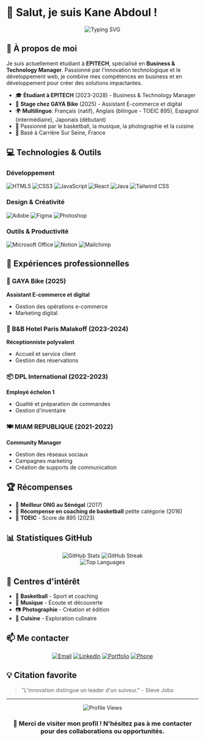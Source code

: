 # 👋 Salut, je suis Kane Abdoul !

<div align="center">
  <img src="https://readme-typing-svg.herokuapp.com?font=Fira+Code&size=32&duration=2800&pause=2000&color=6366F1&center=true&vCenter=true&width=940&lines=Business+%26+Technology+Manager;D%C3%A9veloppeur+Full-Stack;Community+Manager;Passionn%C3%A9+d'Innovation" alt="Typing SVG" />
</div>

## 🚀 À propos de moi

Je suis actuellement étudiant à **EPITECH**, spécialisé en **Business & Technology Manager**. Passionné par l'innovation technologique et le développement web, je combine mes compétences en business et en développement pour créer des solutions impactantes.

- 🎓 **Étudiant à EPITECH** (2023-2028) - Business & Technology Manager
- 💼 **Stage chez GAYA Bike** (2025) - Assistant E-commerce et digital
- 🌍 **Multilingue**: Français (natif), Anglais (bilingue - TOEIC 895), Espagnol (intermédiaire), Japonais (débutant)
- 🏀 Passionné par le basketball, la musique, la photographie et la cuisine
- 📍 Basé à Carrière Sur Seine, France

## 💻 Technologies & Outils

### Développement
![HTML5](https://img.shields.io/badge/HTML5-E34F26?style=for-the-badge&logo=html5&logoColor=white)
![CSS3](https://img.shields.io/badge/CSS3-1572B6?style=for-the-badge&logo=css3&logoColor=white)
![JavaScript](https://img.shields.io/badge/JavaScript-F7DF1E?style=for-the-badge&logo=javascript&logoColor=black)
![React](https://img.shields.io/badge/React-20232A?style=for-the-badge&logo=react&logoColor=61DAFB)
![Java](https://img.shields.io/badge/Java-ED8B00?style=for-the-badge&logo=openjdk&logoColor=white)
![Tailwind CSS](https://img.shields.io/badge/Tailwind_CSS-38B2AC?style=for-the-badge&logo=tailwind-css&logoColor=white)

### Design & Créativité
![Adobe](https://img.shields.io/badge/Adobe%20Suite-FF0000?style=for-the-badge&logo=adobe&logoColor=white)
![Figma](https://img.shields.io/badge/Figma-F24E1E?style=for-the-badge&logo=figma&logoColor=white)
![Photoshop](https://img.shields.io/badge/Photoshop-31A8FF?style=for-the-badge&logo=adobe-photoshop&logoColor=white)

### Outils & Productivité
![Microsoft Office](https://img.shields.io/badge/Microsoft_Office-D83B01?style=for-the-badge&logo=microsoft-office&logoColor=white)
![Notion](https://img.shields.io/badge/Notion-000000?style=for-the-badge&logo=notion&logoColor=white)
![Mailchimp](https://img.shields.io/badge/Mailchimp-FFE01B?style=for-the-badge&logo=mailchimp&logoColor=black)

## 🎯 Expériences professionnelles

### 🚴 GAYA Bike (2025)
**Assistant E-commerce et digital**
- Gestion des opérations e-commerce
- Marketing digital

### 🏨 B&B Hotel Paris Malakoff (2023-2024)
**Réceptionniste polyvalent**
- Accueil et service client
- Gestion des réservations

### 📦 DPL International (2022-2023)
**Employé échelon 1**
- Qualité et préparation de commandes
- Gestion d'inventaire

### 🍽️ MIAM REPUBLIQUE (2021-2022)
**Community Manager**
- Gestion des réseaux sociaux
- Campagnes marketing
- Création de supports de communication

## 🏆 Récompenses

- 🥇 **Meilleur ONG au Sénégal** (2017)
- 🏀 **Récompense en coaching de basketball** petite catégorie (2016)
- 📝 **TOEIC** - Score de 895 (2023)

## 📊 Statistiques GitHub

<div align="center">
  <img src="https://github-readme-stats.vercel.app/api?username=meardagoat&show_icons=true&theme=tokyonight&hide_border=true&bg_color=1A1B27&title_color=6366F1&icon_color=8B5CF6" alt="GitHub Stats" />
  <img src="https://github-readme-streak-stats.herokuapp.com/?user=meardagoat&theme=tokyonight&hide_border=true&background=1A1B27&ring=6366F1&fire=8B5CF6&currStreakLabel=8B5CF6" alt="GitHub Streak" />
</div>

<div align="center">
  <img src="https://github-readme-stats.vercel.app/api/top-langs/?username=meardagoat&layout=compact&theme=tokyonight&hide_border=true&bg_color=1A1B27&title_color=6366F1" alt="Top Languages" />
</div>

## 🎨 Centres d'intérêt

- 🏀 **Basketball** - Sport et coaching
- 🎵 **Musique** - Écoute et découverte
- 📷 **Photographie** - Création et édition
- 🍳 **Cuisine** - Exploration culinaire

## 📫 Me contacter

<div align="center">
  
[![Email](https://img.shields.io/badge/Email-KaneAbdoulPro1%40outlook.com-6366F1?style=for-the-badge&logo=microsoft-outlook&logoColor=white)](mailto:KaneAbdoulPro1@outlook.com)
[![LinkedIn](https://img.shields.io/badge/LinkedIn-Connect-0077B5?style=for-the-badge&logo=linkedin&logoColor=white)](https://linkedin.com)
[![Portfolio](https://img.shields.io/badge/Portfolio-Visitez-6366F1?style=for-the-badge&logo=google-chrome&logoColor=white)](https://portfolio-kane-abdoul.vercel.app)
[![Phone](https://img.shields.io/badge/T%C3%A9l%C3%A9phone-06.28.60.14.13-25D366?style=for-the-badge&logo=whatsapp&logoColor=white)](tel:0628601413)

</div>

## 💡 Citation favorite

> "L'innovation distingue un leader d'un suiveur." - Steve Jobs

---

<div align="center">
  <img src="https://komarev.com/ghpvc/?username=meardagoat&color=6366f1&style=for-the-badge&label=PROFILE+VIEWS" alt="Profile Views" />
</div>

<div align="center">
  
### 🌟 Merci de visiter mon profil ! N'hésitez pas à me contacter pour des collaborations ou opportunités.

</div>

